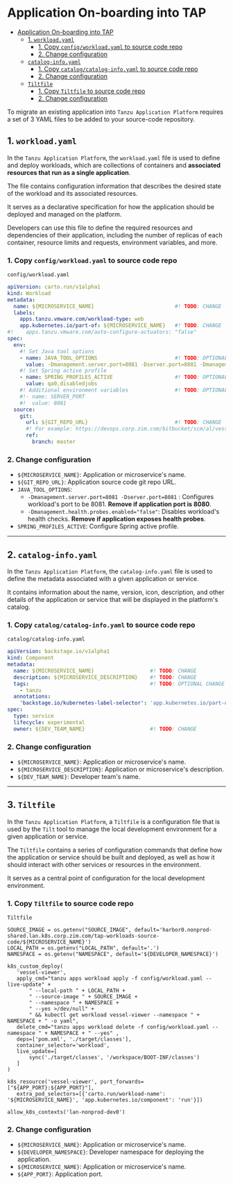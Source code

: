 # Application On-boarding into TAP 

<!-- TOC -->
* [Application On-boarding into TAP](#application-on-boarding-into-tap)
  * [1. `workload.yaml`](#1-workloadyaml)
    * [1. Copy `config/workload.yaml` to source code repo](#1-copy-configworkloadyaml-to-source-code-repo)
    * [2. Change configuration](#2-change-configuration)
  * [`catalog-info.yaml`](#catalog-infoyaml)
    * [1. Copy `catalog/catalog-info.yaml` to source code repo](#1-copy-catalogcatalog-infoyaml-to-source-code-repo)
    * [2. Change configuration](#2-change-configuration)
  * [`Tiltfile`](#tiltfile)
    * [1. Copy `Tiltfile` to source code repo](#1-copy-tiltfile-to-source-code-repo)
    * [2. Change configuration](#2-change-configuration)
<!-- TOC -->

To migrate an existing application into `Tanzu Application Platform` requires a set of 3 YAML files to be added to your source-code repository.

## 1. `workload.yaml`
In the `Tanzu Application Platform`, the `workload.yaml` file is used to define and deploy workloads, which are collections of containers and **associated resources that run as a single application**. 

The file contains configuration information that describes the desired state of the workload and its associated resources.

It serves as a declarative specification for how the application should be deployed and managed on the platform. 

Developers can use this file to define the required resources and dependencies of their application, including the number of replicas of each container, resource limits and requests, environment variables, and more.

### 1. Copy `config/workload.yaml` to source code repo

`config/workload.yaml`
```yaml
apiVersion: carto.run/v1alpha1
kind: Workload
metadata:
  name: ${MICROSERVICE_NAME}                          #! TODO: CHANGE
  labels:
    apps.tanzu.vmware.com/workload-type: web
    app.kubernetes.io/part-of: ${MICROSERVICE_NAME}   #! TODO: CHANGE
#!    apps.tanzu.vmware.com/auto-configure-actuators: "false"
spec:
  env:
    #! Set Java tool options
    - name: JAVA_TOOL_OPTIONS                         #! TODO: OPTIONAL CHANGE
      value: -Dmanagement.server.port=8081 -Dserver.port=8081 -Dmanagement.health.probes.enabled="false"
    #! Set Spring active profile                      
    - name: SPRING_PROFILES_ACTIVE                    #! TODO: OPTIONAL CHANGE
      value: qa0,disabledjobs
    #! Additional environment variables               #! TODO: OPTIONAL CHANGE
    #!- name: SERVER_PORT
    #!  value: 8081
  source:
    git:
      url: ${GIT_REPO_URL}                            #! TODO: CHANGE
      #! For example: https://devops.corp.zim.com/bitbucket/scm/al/vessel-viewer.git
      ref:
        branch: master
```
### 2. Change configuration
- `${MICROSERVICE_NAME}`: Application or microservice's name.
- `${GIT_REPO_URL}`: Application source code git repo URL.
- `JAVA_TOOL_OPTIONS`:
  - `-Dmanagement.server.port=8081 -Dserver.port=8081` : Configures workload's port to be 8081. **Remove if application port is 8080**. 
  - `-Dmanagement.health.probes.enabled="false"`: Disables workload's health checks. **Remove if application exposes health probes**.
- `SPRING_PROFILES_ACTIVE`: Configure Spring active profile.

---

## 2. `catalog-info.yaml`

In the `Tanzu Application Platform`, the `catalog-info.yaml` file is used to define the metadata associated with a given application or service. 

It contains information about the name, version, icon, description, and other details of the application or service that will be displayed in the platform's catalog.

### 1. Copy `catalog/catalog-info.yaml` to source code repo
`catalog/catalog-info.yaml`

```yaml
apiVersion: backstage.io/v1alpha1
kind: Component
metadata:
  name: ${MICROSERVICE_NAME}                  #! TODO: CHANGE
  description: ${MICROSERVICE_DESCRIPTION}    #! TODO: CHANGE
  tags:                                       #! TODO: OPTIONAL CHANGE
    - tanzu
  annotations:
    'backstage.io/kubernetes-label-selector': 'app.kubernetes.io/part-of=${MICROSERVICE_NAME}'    #! TODO: CHANGE
spec:
  type: service
  lifecycle: experimental
  owner: ${DEV_TEAM_NAME}                     #! TODO: CHANGE
```

### 2. Change configuration
- `${MICROSERVICE_NAME}`: Application or microservice's name.
- `${MICROSERVICE_DESCRIPTION}`: Application or microservice's description.
- `${DEV_TEAM_NAME}`: Developer team's name.

---

## 3. `Tiltfile`

In the `Tanzu Application Platform`, a `Tiltfile` is a configuration file that is used by the `Tilt` tool to manage the local development environment for a given application or service. 

The `Tiltfile` contains a series of configuration commands that define how the application or service should be built and deployed, as well as how it should interact with other services or resources in the environment.

It serves as a central point of configuration for the local development environment.

### 1. Copy `Tiltfile` to source code repo
`Tiltfile`
```Tiltfile
SOURCE_IMAGE = os.getenv("SOURCE_IMAGE", default='harbor0.nonprod-shared.lan.k8s.corp.zim.com/tap-workloads-source-code/${MICROSERVICE_NAME}')  
LOCAL_PATH = os.getenv("LOCAL_PATH", default='.')
NAMESPACE = os.getenv("NAMESPACE", default='${DEVELOPER_NAMESPACE}')

k8s_custom_deploy(
   'vessel-viewer',
   apply_cmd="tanzu apps workload apply -f config/workload.yaml --live-update" +
       " --local-path " + LOCAL_PATH +
       " --source-image " + SOURCE_IMAGE +
       " --namespace " + NAMESPACE +
       " --yes >/dev/null" +
       " && kubectl get workload vessel-viewer --namespace " + NAMESPACE + " -o yaml",
   delete_cmd="tanzu apps workload delete -f config/workload.yaml --namespace " + NAMESPACE + " --yes" ,
   deps=['pom.xml', './target/classes'],
   container_selector='workload',
   live_update=[
       sync('./target/classes', '/workspace/BOOT-INF/classes')
   ]
)

k8s_resource('vessel-viewer', port_forwards=["${APP_PORT}:${APP_PORT}"],
   extra_pod_selectors=[{'carto.run/workload-name': '${MICROSERVICE_NAME}', 'app.kubernetes.io/component': 'run'}])

allow_k8s_contexts('lan-nonprod-dev0')
```

### 2. Change configuration
- `${MICROSERVICE_NAME}`: Application or microservice's name.
- `${DEVELOPER_NAMESPACE}`: Developer namespace for deploying the application.
- `${MICROSERVICE_NAME}`: Application or microservice's name.
- `${APP_PORT}`: Application port.



